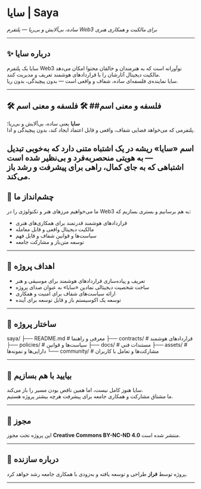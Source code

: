 
# سایا | Saya  
*ساده، بی‌آلایش و بی‌ریا — 
پلتفرم Web3 برای مالکیت و همکاری هنری*

---

## ✨ درباره سایا

سایا یک پلتفرم Web3 نوآورانه است که به هنرمندان و خالقان محتوا امکان می‌دهد مالکیت دیجیتال آثارشان را با قراردادهای هوشمند تعریف و مدیریت کنند.  
سایا نماینده‌ی فلسفه‌ای ساده، شفاف و واقعی است — بدون پیچیدگی، بدون ریا.

---

## 🛠️ فلسفه و معنی اسم## 🛠️ فلسفه و معنی اسم

**سایا** یعنی ساده، بی‌آلایش و بی‌ریا؛  
پلتفرمی که می‌خواهد فضایی شفاف، واقعی و قابل اعتماد ایجاد کند، بدون پیچیدگی و ادا.

اسم «سایا» ریشه در یک اشتباه متنی دارد که به‌خوبی تبدیل به هویتی منحصربه‌فرد و بی‌نظیر شده است —  
اشتباهی که به جای کمال، راهی برای پیشرفت و رشد باز می‌کند.
---

## 🚀 چشم‌انداز ما

ما می‌خواهیم مرزهای هنر و تکنولوژی را در Web3 به هم برسانیم و بستری بسازیم که:  
- قراردادهای هوشمند قدرتمند برای همکاری‌های هنری  
- مالکیت دیجیتال واقعی و قابل معامله  
- سیاست‌ها و قوانین شفاف و قابل فهم  
- توسعه متن‌باز و مشارکت جامعه

---

## 🎯 اهداف پروژه

- تعریف و پیاده‌سازی قراردادهای هوشمند برای موسیقی و هنر  
- ساخت شخصیت دیجیتالی نمادین «سایا» به عنوان صدای پروژه  
- ارائه سیاست‌های شفاف برای امنیت و همکاری  
- توسعه یک اکوسیستم باز و قابل توسعه برای آینده

---

## 📂 ساختار پروژه

saya/
├── README.md         # معرفی و راهنما
├── contracts/        # قراردادهای هوشمند
├── policies/         # سیاست‌ها و قوانین
├── docs/             # مستندات فنی
├── assets/           # دارایی‌ها و نمونه‌ها
└── community/        # مشارکت‌ها و تعامل با کاربران

---

## 🤝 بیایید با هم بسازیم

سایا هنوز کامل نیست، اما همین ناقص بودن مسیر را باز می‌کند.  
ما مشتاق مشارکت و همکاری جامعه برای پیشرفت هرچه بیشتر پروژه هستیم.

---

## 📜 مجوز

این پروژه تحت مجوز **Creative Commons BY-NC-ND 4.0** منتشر شده است.

---

## 👤 درباره سازنده

پروژه توسط **فراز** طراحی و توسعه یافته و به‌زودی با همکاری جامعه رشد خواهد کرد.

---
